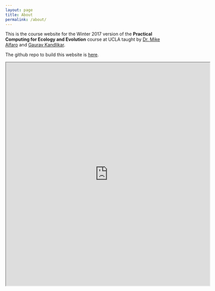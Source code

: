 ```yaml
---
layout: page
title: About
permalink: /about/
---
```


This is the course website for the Winter 2017 version of the **Practical Computing for Ecology and Evolution** course at UCLA taught by [Dr. Mike Alfaro](http://pandorasboxfish.squarespace.com/) and [Gaurav Kandlikar](https://gauravsk.github.io). 

The github repo to build this website is [here](https://github.com/eeb177-W17/eeb177-W17.github.io). 

<iframe src="https://drive.google.com/file/d/0Bw9pe_6TQX7Ack5LRlRBU1Q5SlU/preview" width="640" height="700"></iframe>

